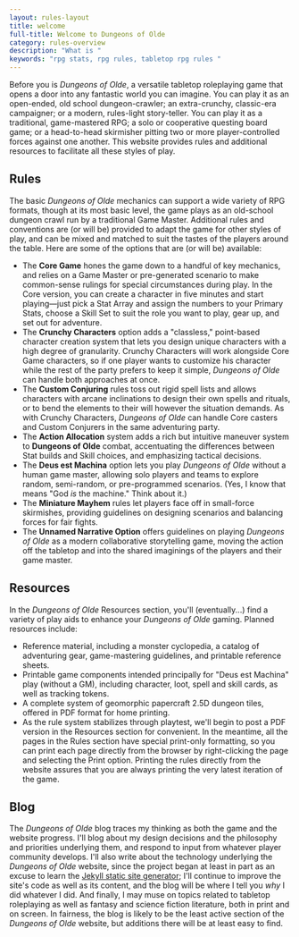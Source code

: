 ```yaml
---
layout: rules-layout
title: welcome
full-title: Welcome to Dungeons of Olde
category: rules-overview
description: "What is "
keywords: "rpg stats, rpg rules, tabletop rpg rules "
---
```


Before you is <em>Dungeons of Olde</em>, a versatile tabletop roleplaying game that opens a door into any fantastic world you can imagine. You can play it as an open-ended, old school dungeon-crawler; an extra-crunchy, classic-era campaigner; or a modern, rules-light story-teller. You can play it as a traditional, game-mastered RPG; a solo or cooperative questing board game; or a head-to-head skirmisher pitting two or more player-controlled forces against one another. This website provides rules and additional resources to facilitate all these styles of play.

## Rules
The basic <em>Dungeons of Olde</em> mechanics can support a wide variety of RPG formats, though at its most basic level, the game plays as an old-school dungeon crawl run by a traditional Game Master. Additional rules and conventions are (or will be) provided to adapt the game for other styles of play, and can be mixed and matched to suit the tastes of the players around the table. Here are some of the options that are (or will be) available:

* The **Core Game** hones the game down to a handful of key mechanics, and relies on a Game Master or pre-generated scenario to make common-sense rulings for special circumstances during play. In the Core version, you can create a character in five minutes and start playing&mdash;just pick a Stat Array and assign the numbers to your Primary Stats, choose a Skill Set to suit the role you want to play, gear up, and set out for adventure.
* The **Crunchy Characters** option adds a "classless," point-based character creation system that lets you design unique characters with a high degree of granularity. Crunchy Characters will work alongside Core Game characters, so if one player wants to customize his character while the rest of the party prefers to keep it simple, _Dungeons of Olde_ can handle both approaches at once.
* The **Custom Conjuring** rules toss out rigid spell lists and allows characters with arcane inclinations to design their own spells and rituals, or to bend the elements to their will however the situation demands. As with Crunchy Characters, _Dungeons of Olde_ can handle Core casters and Custom Conjurers in the same adventuring party.
* The **Action Allocation** system adds a rich but intuitive maneuver system to **Dungeons of Olde** combat, accentuating the differences between Stat builds and Skill choices, and emphasizing tactical decisions.
* The **Deus est Machina** option lets you play _Dungeons of Olde_ without a human game master, allowing solo players and teams to explore random, semi-random, or pre-programmed scenarios. (Yes, I know that means "God _is_ the machine." Think about it.)
* The **Miniature Mayhem** rules let players face off in small-force skirmishes, providing guidelines on designing scenarios and balancing forces for fair fights.
* The **Unnamed Narrative Option** offers guidelines on playing _Dungeons of Olde_ as a modern collaborative storytelling game, moving the action off the tabletop and into the shared imaginings of the players and their game master.

## Resources
In the _Dungeons of Olde_ Resources section, you'll (eventually...) find a variety of play aids to enhance your _Dungeons of Olde_ gaming. Planned resources include:

* Reference material, including a monster cyclopedia, a catalog of adventuring gear, game-mastering guidelines, and printable reference sheets.
* Printable game components intended principally for "Deus est Machina" play (without a GM), including character, loot, spell and skill cards, as well as tracking tokens.
* A complete system of geomorphic papercraft 2.5D dungeon tiles, offered in PDF format for home printing.
* As the rule system stabilizes through playtest, we'll begin to post a PDF version in the Resources section for convenient. In the meantime, all the pages in the Rules section have special print-only formatting, so you can print each page directly from the browser by right-clicking the page and selecting the Print option. Printing the rules directly from the website assures that you are always printing the very latest iteration of the game.

## Blog
The _Dungeons of Olde_ blog traces my thinking as both the game and the website progress. I'll blog about my design decisions and the philosophy and priorities underlying them, and respond to input from whatever player community develops. I'll also write about the technology underlying the _Dungeons of Olde_ website, since the project began at least in part as an excuse to learn the [Jekyll static site generator](http://jekyllrb.com/); I'll continue to improve the site's code as well as its content, and the blog will be where I tell you _why_ I did whatever I did. And finally, I may muse on topics related to tabletop roleplaying as well as fantasy and science fiction literature, both in print and on screen. In fairness, the blog is likely to be the least active section of the _Dungeons of Olde_ website, but additions there will be at least easy to find.


